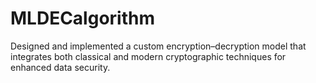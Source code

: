 # MLDECalgorithm
Designed and implemented a custom encryption–decryption model that integrates both classical and modern cryptographic techniques for enhanced data security.
